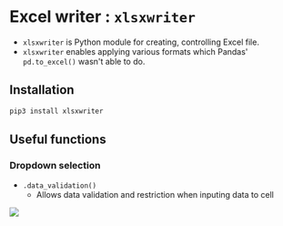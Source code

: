 # Excel writer : `xlsxwriter`

- `xlsxwriter` is Python module for creating, controlling Excel file.
- `xlsxwriter` enables applying various formats which Pandas' `pd.to_excel()` wasn't able to do.

## Installation

```bash
pip3 install xlsxwriter
```





## Useful functions

### Dropdown selection

- `.data_validation()`
  - Allows data validation and restriction when inputing data to cell

![](/Users/wg/dvlp/Lucas/cvlg-wy-til/anything-python/xlsxwriter/resource/image-1.png)